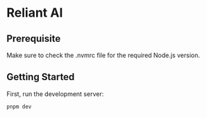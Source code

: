 # Reliant AI

## Prerequisite

Make sure to check the .nvmrc file for the required Node.js version.

## Getting Started

First, run the development server:

```bash
pnpm dev
```
